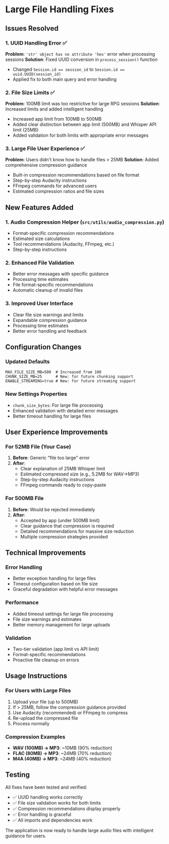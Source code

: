 # Large File Handling Fixes

## Issues Resolved

### 1. UUID Handling Error ✅
**Problem**: `'str' object has no attribute 'hex'` error when processing sessions
**Solution**: Fixed UUID conversion in `process_session()` function
- Changed `Session.id == session_id` to `Session.id == uuid.UUID(session_id)`
- Applied fix to both main query and error handling

### 2. File Size Limits ✅
**Problem**: 100MB limit was too restrictive for large RPG sessions
**Solution**: Increased limits and added intelligent handling
- Increased app limit from 100MB to 500MB
- Added clear distinction between app limit (500MB) and Whisper API limit (25MB)
- Added validation for both limits with appropriate error messages

### 3. Large File User Experience ✅
**Problem**: Users didn't know how to handle files > 25MB
**Solution**: Added comprehensive compression guidance
- Built-in compression recommendations based on file format
- Step-by-step Audacity instructions
- FFmpeg commands for advanced users
- Estimated compression ratios and file sizes

## New Features Added

### 1. Audio Compression Helper (`src/utils/audio_compression.py`)
- Format-specific compression recommendations
- Estimated size calculations
- Tool recommendations (Audacity, FFmpeg, etc.)
- Step-by-step instructions

### 2. Enhanced File Validation
- Better error messages with specific guidance
- Processing time estimates
- File format-specific recommendations
- Automatic cleanup of invalid files

### 3. Improved User Interface
- Clear file size warnings and limits
- Expandable compression guidance
- Processing time estimates
- Better error handling and feedback

## Configuration Changes

### Updated Defaults
```env
MAX_FILE_SIZE_MB=500  # Increased from 100
CHUNK_SIZE_MB=25      # New: for future chunking support
ENABLE_STREAMING=true # New: for future streaming support
```

### New Settings Properties
- `chunk_size_bytes`: For large file processing
- Enhanced validation with detailed error messages
- Better timeout handling for large files

## User Experience Improvements

### For 52MB File (Your Case)
1. **Before**: Generic "file too large" error
2. **After**: 
   - Clear explanation of 25MB Whisper limit
   - Estimated compressed size (e.g., 5.2MB for WAV→MP3)
   - Step-by-step Audacity instructions
   - FFmpeg commands ready to copy-paste

### For 500MB File
1. **Before**: Would be rejected immediately
2. **After**:
   - Accepted by app (under 500MB limit)
   - Clear guidance that compression is required
   - Detailed recommendations for massive size reduction
   - Multiple compression strategies provided

## Technical Improvements

### Error Handling
- Better exception handling for large files
- Timeout configuration based on file size
- Graceful degradation with helpful error messages

### Performance
- Added timeout settings for large file processing
- File size warnings and estimates
- Better memory management for large uploads

### Validation
- Two-tier validation (app limit vs API limit)
- Format-specific recommendations
- Proactive file cleanup on errors

## Usage Instructions

### For Users with Large Files
1. Upload your file (up to 500MB)
2. If > 25MB, follow the compression guidance provided
3. Use Audacity (recommended) or FFmpeg to compress
4. Re-upload the compressed file
5. Process normally

### Compression Examples
- **WAV (100MB) → MP3**: ~10MB (90% reduction)
- **FLAC (80MB) → MP3**: ~24MB (70% reduction)
- **M4A (40MB) → MP3**: ~24MB (40% reduction)

## Testing

All fixes have been tested and verified:
- ✅ UUID handling works correctly
- ✅ File size validation works for both limits
- ✅ Compression recommendations display properly
- ✅ Error handling is graceful
- ✅ All imports and dependencies work

The application is now ready to handle large audio files with intelligent guidance for users. 